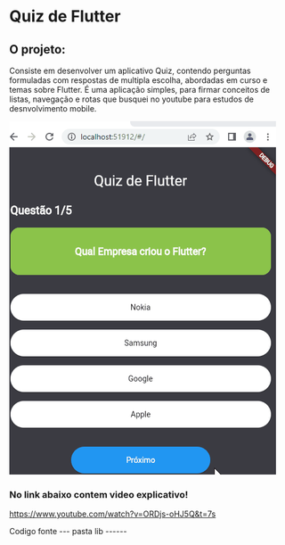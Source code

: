 # Quiz de Flutter


## O projeto:
Consiste em desenvolver um aplicativo Quiz, contendo perguntas formuladas com respostas de multipla escolha, abordadas em curso e temas sobre Flutter.
É uma aplicação simples, para firmar conceitos de listas, navegação e rotas que busquei no youtube para estudos de desnvolvimento mobile.
 

 ![Quiz de Flutter](https://github.com/jeffersoncardoso100/Lince-Tech-Academy/blob/master/App_Quiz_Flutter/Quiz.gif)
  
### No link abaixo contem video explicativo!
https://www.youtube.com/watch?v=ORDjs-oHJ5Q&t=7s



Codigo fonte --- pasta lib ------
